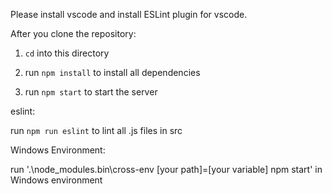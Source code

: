 Please install vscode and install ESLint plugin for vscode.

After you clone the repository:

1. `cd` into this directory

2. run `npm install` to install all dependencies

3. run `npm start` to start the server

eslint:

run `npm run eslint` to lint all .js files in src

Windows Environment:

run '.\node_modules\.bin\cross-env [your path]=[your variable] npm start' in Windows environment
